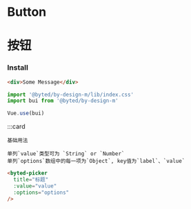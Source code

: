 # Button
# 按钮

### Install

``` html
<div>Some Message</div>
```

``` javascript
import '@byted/by-design-m/lib/index.css'
import bui from '@byted/by-design-m'

Vue.use(bui)
```

:::card
```topic
基础用法
```
```desc
单列`value`类型可为 `String` or `Number`
单列`options`数组中的每一项为`Object`, key值为`label`、`value` 
```

```html
<byted-picker
  title="标题"
  :value="value"
  :options="options"
/>
```
